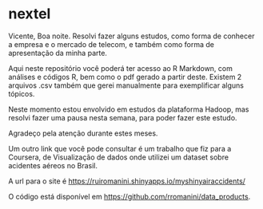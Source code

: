 # nextel

Vicente,
Boa noite. Resolvi fazer alguns estudos, como forma de conhecer a empresa e o mercado de telecom, e também como forma de apresentação da minha parte.

Aqui neste repositório você poderá ter acesso ao R Markdown, com análises e códigos R, bem como o pdf gerado a partir deste.
Existem 2 arquivos .csv também que gerei manualmente para exemplificar alguns tópicos.

Neste momento estou envolvido em estudos da plataforma Hadoop, mas resolvi fazer uma pausa nesta semana, para poder fazer este estudo.

Agradeço pela atenção durante estes meses.

Um outro link que você pode consultar é um trabalho que fiz para a Coursera, de Visualização de dados onde utilizei um dataset sobre acidentes aéreos no Brasil. 

A url para o site é https://ruiromanini.shinyapps.io/myshinyairaccidents/ 

O código está disponível em https://github.com/rromanini/data_products.
